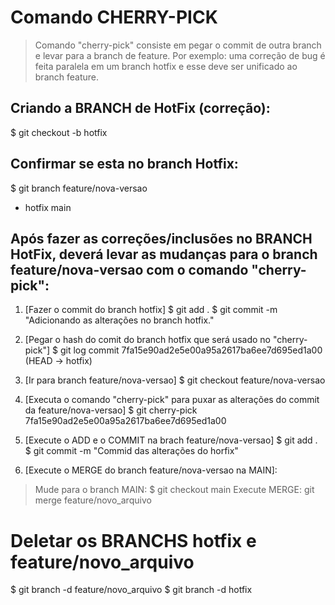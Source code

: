 # Comando CHERRY-PICK
> Comando "cherry-pick" consiste em pegar o commit de outra branch e levar para a branch de feature. Por exemplo: uma correção de bug é feita paralela em um branch hotfix e esse deve ser unificado ao branch feature.

## Criando a BRANCH de HotFix (correção):
$ git checkout -b hotfix

## Confirmar se esta no branch Hotfix:
$ git branch 
  feature/nova-versao
* hotfix
  main

## Após fazer as correções/inclusões no BRANCH HotFix, deverá levar as mudanças para o branch feature/nova-versao com o comando "cherry-pick":

1. [Fazer o commit do branch hotfix]
$ git add .
$ git commit -m "Adicionando as alterações no branch hotfix."

2. [Pegar o hash do comit do branch hotfix que será usado no "cherry-pick"]
$ git log
commit 7fa15e90ad2e5e00a95a2617ba6ee7d695ed1a00 (HEAD -> hotfix)

3. [Ir para branch feature/nova-versao]
$ git checkout feature/nova-versao

4. [Executa o comando "cherry-pick" para puxar as alterações do commit da feature/nova-versao] 
$ git cherry-pick 7fa15e90ad2e5e00a95a2617ba6ee7d695ed1a00

5. [Execute o ADD e o COMMIT na brach feature/nova-versao]
$ git add .
$ git commit -m "Commid das alterações do horfix"

6. [Execute o MERGE do branch feature/nova-versao na MAIN]:
> Mude para o branch MAIN:
$ git checkout main
> Execute MERGE:
git merge feature/novo_arquivo

# Deletar os BRANCHS hotfix e feature/novo_arquivo
$ git branch -d feature/novo_arquivo
$ git branch -d hotfix









